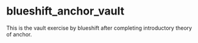# blueshift_anchor_vault
This is the vault exercise by blueshift after completing introductory theory of anchor. 
